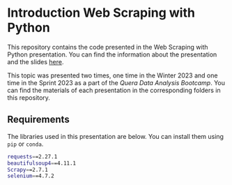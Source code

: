 # Introduction Web Scraping with Python

This repository contains the code presented in the Web Scraping with Python presentation. You can find the information about the presentation and the slides [here](https://parsa-abbasi.github.io/talk/web-scraping-in-python/).

This topic was presented two times, one time in the Winter 2023 and one time in the Sprint 2023 as a part of the *Quera Data Analysis Bootcamp*. You can find the materials of each presentation in the corresponding folders in this repository.

## Requirements
The libraries used in this presentation are below. You can install them using `pip` or `conda`.

```bash
requests==2.27.1
beautifulsoup4==4.11.1
Scrapy==2.7.1
selenium==4.7.2
```
